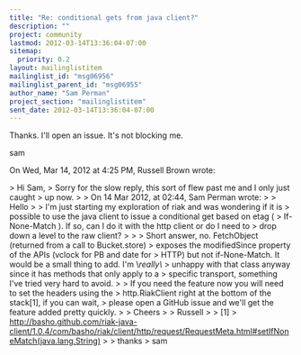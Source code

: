 ```yaml
---
title: "Re: conditional gets from java client?"
description: ""
project: community
lastmod: 2012-03-14T13:36:04-07:00
sitemap:
  priority: 0.2
layout: mailinglistitem
mailinglist_id: "msg06956"
mailinglist_parent_id: "msg06955"
author_name: "Sam Perman"
project_section: "mailinglistitem"
sent_date: 2012-03-14T13:36:04-07:00
---
```



Thanks. I'll open an issue. It's not blocking me.

sam

On Wed, Mar 14, 2012 at 4:25 PM, Russell Brown  wrote:

&gt; Hi Sam,
&gt; Sorry for the slow reply, this sort of flew past me and I only just caught
&gt; up now.
&gt;
&gt; On 14 Mar 2012, at 02:44, Sam Perman wrote:
&gt;
&gt; Hello
&gt;
&gt; I'm just starting my exploration of riak and was wondering if it is
&gt; possible to use the java client to issue a conditional get based on etag (
&gt; If-None-Match ). If so, can I do it with the http client or do I need to
&gt; drop down a level to the raw client?
&gt;
&gt;
&gt; Short answer, no. FetchObject (returned from a call to Bucket.store)
&gt; exposes the modifiedSince property of the APIs (vclock for PB and date for
&gt; HTTP) but not if-None-Match. It would be a small thing to add. I'm \\*really\\*
&gt; unhappy with that class anyway since it has methods that only apply to a
&gt; specific transport, something I've tried very hard to avoid.
&gt;
&gt; If you need the feature now you will need to set the headers using the
&gt; http.RiakClient right at the bottom of the stack[1], if you can wait,
&gt; please open a GitHub issue and we'll get the feature added pretty quickly.
&gt;
&gt; Cheers
&gt;
&gt; Russell
&gt;
&gt; [1]
&gt; http://basho.github.com/riak-java-client/1.0.4/com/basho/riak/client/http/request/RequestMeta.html#setIfNoneMatch(java.lang.String)
&gt;
&gt; thanks
&gt; sam

